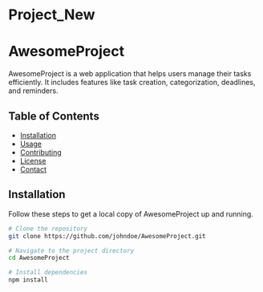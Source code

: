 # Project_New
# AwesomeProject

AwesomeProject is a web application that helps users manage their tasks efficiently. It includes features like task creation, categorization, deadlines, and reminders.

## Table of Contents

- [Installation](#installation)
- [Usage](#usage)
- [Contributing](#contributing)
- [License](#license)
- [Contact](#contact)

## Installation

Follow these steps to get a local copy of AwesomeProject up and running.

```bash
# Clone the repository
git clone https://github.com/johndoe/AwesomeProject.git

# Navigate to the project directory
cd AwesomeProject

# Install dependencies
npm install
